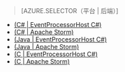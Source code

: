 > [AZURE.SELECTOR（平台 | 后端）]
- [(C# | EventProcessorHost C#)](/documentation/articles/event-hubs-csharp-ephcs-getstarted)
- [(C# | Apache Storm)](/documentation/articles/event-hubs-csharp-storm-getstarted)
- [(Java | EventProcessorHost C#)](/documentation/articles/event-hubs-java-ephcs-getstarted)
- [(Java | Apache Storm)](/documentation/articles/event-hubs-java-storm-getstarted)
- [(C | EventProcessorHost C#)](/documentation/articles/event-hubs-c-ephcs-getstarted)
- [(C | Apache Storm)](/documentation/articles/event-hubs-c-storm-getstarted)
<!--HONumber=41-->
